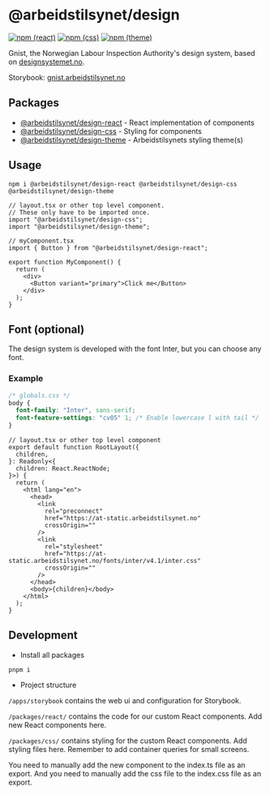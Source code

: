 # @arbeidstilsynet/design

[![npm (react)](https://img.shields.io/npm/v/@arbeidstilsynet/design-react?label=%40arbeidstilsynet%2Fdesign-react)](https://www.npmjs.com/package/@arbeidstilsynet/design-react) [![npm (css)](https://img.shields.io/npm/v/@arbeidstilsynet/design-css?label=%40arbeidstilsynet%2Fdesign-css)](https://www.npmjs.com/package/@arbeidstilsynet/design-css) [![npm (theme)](https://img.shields.io/npm/v/@arbeidstilsynet/design-theme?label=%40arbeidstilsynet%2Fdesign-theme)](https://www.npmjs.com/package/@arbeidstilsynet/design-theme)

Gnist, the Norwegian Labour Inspection Authority's design system, based on [designsystemet.no](https://www.designsystemet.no).

Storybook: [gnist.arbeidstilsynet.no](https://design2.arbeidstilsynet.no)

## Packages

- [@arbeidstilsynet/design-react](./packages/react/) - React implementation of components
- [@arbeidstilsynet/design-css](./packages/css/) - Styling for components
- [@arbeidstilsynet/design-theme](./packages/theme/) - Arbeidstilsynets styling theme(s)

## Usage

`npm i @arbeidstilsynet/design-react @arbeidstilsynet/design-css @arbeidstilsynet/design-theme`

```tsx
// layout.tsx or other top level component.
// These only have to be imported once.
import "@arbeidstilsynet/design-css";
import "@arbeidstilsynet/design-theme";
```

```tsx
// myComponent.tsx
import { Button } from "@arbeidstilsynet/design-react";

export function MyComponent() {
  return (
    <div>
      <Button variant="primary">Click me</Button>
    </div>
  );
}
```

## Font (optional)

The design system is developed with the font Inter, but you can choose any font.

### Example

```css
/* globals.css */
body {
  font-family: "Inter", sans-serif;
  font-feature-settings: "cv05" 1; /* Enable lowercase l with tail */
}
```

```tsx
// layout.tsx or other top level component
export default function RootLayout({
  children,
}: Readonly<{
  children: React.ReactNode;
}>) {
  return (
    <html lang="en">
      <head>
        <link
          rel="preconnect"
          href="https://at-static.arbeidstilsynet.no"
          crossOrigin=""
        />
        <link
          rel="stylesheet"
          href="https://at-static.arbeidstilsynet.no/fonts/inter/v4.1/inter.css"
          crossOrigin=""
        />
      </head>
      <body>{children}</body>
    </html>
  );
}
```

## Development

- Install all packages

`pnpm i`

- Project structure

`/apps/storybook` contains the web ui and configuration for Storybook.

`/packages/react/` contains the code for our custom React components. Add new React components here.

`/packages/css/` contains styling for the custom React components. Add styling files here. Remember to add container queries for small screens.

You need to manually add the new component to the index.ts file as an export. And you need to manually add the css file to the index.css file as an export.
